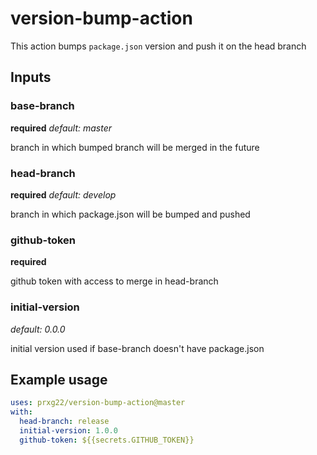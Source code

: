 # version-bump-action
This action bumps `package.json` version and push it on the head branch

## Inputs

### base-branch
  **required** *default: master*

  branch in which bumped branch will be merged in the future

### head-branch
  **required** *default: develop*

  branch in which package.json will be bumped and pushed

### github-token
  **required**

  github token with access to merge in head-branch

### initial-version
  *default: 0.0.0*

  initial version used if base-branch doesn't have package.json


## Example usage
```yml
uses: prxg22/version-bump-action@master
with:
  head-branch: release
  initial-version: 1.0.0
  github-token: ${{secrets.GITHUB_TOKEN}}
```
